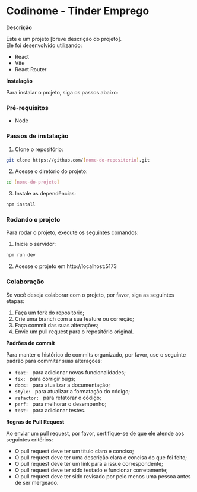 # Codinome - Tinder Emprego

**Descrição**

Este é um projeto [breve descrição do projeto]. </br>
Ele foi desenvolvido utilizando:
* React
* Vite
* React Router

**Instalação**

Para instalar o projeto, siga os passos abaixo:

### Pré-requisitos

* Node
<!-- * [Outros pré-requisitos, como banco de dados, etc.] -->

### Passos de instalação

1. Clone o repositório:
```bash
git clone https://github.com/[nome-do-repositorio].git
```
2. Acesse o diretório do projeto:
```bash
cd [nome-do-projeto]
```
3. Instale as dependências:
```bash
npm install
```

### Rodando o projeto

Para rodar o projeto, execute os seguintes comandos:

1. Inicie o servidor:
```bash
npm run dev
```

2. Acesse o projeto em http://localhost:5173

### Colaboração

Se você deseja colaborar com o projeto, por favor, siga as seguintes etapas:

1. Faça um fork do repositório;
2. Crie uma branch com a sua feature ou correção;
3. Faça commit das suas alterações;
4. Envie um pull request para o repositório original.

**Padrões de commit**

Para manter o histórico de commits organizado, por favor, use o seguinte padrão para commitar suas alterações:

* `feat: ` para adicionar novas funcionalidades;
* `fix: ` para corrigir bugs;
* `docs: ` para atualizar a documentação;
* `style: ` para atualizar a formatação do código;
* `refactor: ` para refatorar o código;
* `perf: ` para melhorar o desempenho;
* `test: ` para adicionar testes.

**Regras de Pull Request**

Ao enviar um pull request, por favor, certifique-se de que ele atende aos seguintes critérios:

* O pull request deve ter um título claro e conciso;
* O pull request deve ter uma descrição clara e concisa do que foi feito;
* O pull request deve ter um link para a issue correspondente;
* O pull request deve ter sido testado e funcionar corretamente;
* O pull request deve ter sido revisado por pelo menos uma pessoa antes de ser mergeado.
